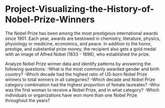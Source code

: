 # Project-Visualizing-the-History-of-Nobel-Prize-Winners
The Nobel Prize has been among the most prestigious international awards since 1901. Each year, awards are bestowed in chemistry, literature, physics, physiology or medicine, economics, and peace. In addition to the honor, prestige, and substantial prize money, the recipient also gets a gold medal with an image of Alfred Nobel (1833 - 1896), who established the prize.

Analyze Nobel Prize winner data and identify patterns by answering the following questions:
-What is the most commonly awarded gender and birth country?
-Which decade had the highest ratio of US-born Nobel Prize winners to total winners in all categories?
-Which decade and Nobel Prize category combination had the highest proportion of female laureates?
-Who was the first woman to receive a Nobel Prize, and in what category?
-Which individuals or organizations have won more than one Nobel Prize throughout the years?
